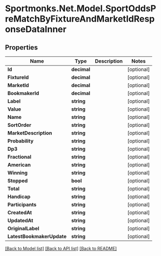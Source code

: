 # Sportmonks.Net.Model.SportOddsPreMatchByFixtureAndMarketIdResponseDataInner

## Properties

Name | Type | Description | Notes
------------ | ------------- | ------------- | -------------
**Id** | **decimal** |  | [optional] 
**FixtureId** | **decimal** |  | [optional] 
**MarketId** | **decimal** |  | [optional] 
**BookmakerId** | **decimal** |  | [optional] 
**Label** | **string** |  | [optional] 
**Value** | **string** |  | [optional] 
**Name** | **string** |  | [optional] 
**SortOrder** | **string** |  | [optional] 
**MarketDescription** | **string** |  | [optional] 
**Probability** | **string** |  | [optional] 
**Dp3** | **string** |  | [optional] 
**Fractional** | **string** |  | [optional] 
**American** | **string** |  | [optional] 
**Winning** | **string** |  | [optional] 
**Stopped** | **bool** |  | [optional] 
**Total** | **string** |  | [optional] 
**Handicap** | **string** |  | [optional] 
**Participants** | **string** |  | [optional] 
**CreatedAt** | **string** |  | [optional] 
**UpdatedAt** | **string** |  | [optional] 
**OriginalLabel** | **string** |  | [optional] 
**LatestBookmakerUpdate** | **string** |  | [optional] 

[[Back to Model list]](../README.md#documentation-for-models) [[Back to API list]](../README.md#documentation-for-api-endpoints) [[Back to README]](../README.md)

